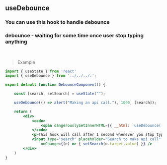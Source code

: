 ## useDebounce

### You can use this hook to handle debounce
### debounce - waiting for some time once user stop typing anything

<br />

> Example

```jsx
import { useState } from 'react'
import { useDebounce } from '../../../.';

export default function DebounceComponent() {

    const [search, setSearch] = useState("");

    useDebounce(() => alert("Making an api call."), 1000, [search]);

    return (
        <div>
            <code>
                <span dangerouslySetInnerHTML={{ __html: `useDebounce(() => alert("Make api call now"), 1000, [search]);` }}></span>
            </code>
            <p>This hook will call after 1 second whenever you stop typing</p>
            <input type="search" placeholder="Search to make api call" value={search}
                onChange={(e) => { setSearch(e.target.value) }} />
        </div>
    )
}
```
